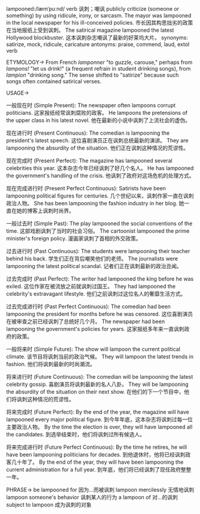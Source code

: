 lampooned:/læmˈpuːnd/
verb
讽刺；嘲讽
publicly criticize (someone or something) by using ridicule, irony, or sarcasm.
The mayor was lampooned in the local newspaper for his ill-conceived policies. 市长因其构思拙劣的政策在当地报纸上受到讽刺。
The satirical magazine lampooned the latest Hollywood blockbuster.  这本讽刺杂志嘲讽了最新的好莱坞大片。
synonyms: satirize, mock, ridicule, caricature
antonyms: praise, commend, laud, extol
verb


ETYMOLOGY->
From French *lamponner* "to guzzle, carouse," perhaps from *lampons!* "let us drink!" (a frequent refrain in student drinking songs), from *lampion* "drinking song." The sense shifted to "satirize" because such songs often contained satirical verses.


USAGE->

一般现在时 (Simple Present):
The newspaper often lampoons corrupt politicians. 这家报纸经常讽刺腐败的政客。
He lampoons the pretensions of the upper class in his latest novel. 他在最新的小说中讽刺了上流社会的虚伪。

现在进行时 (Present Continuous):
The comedian is lampooning the president's latest speech.  这位喜剧演员正在讽刺总统最新的演讲。
They are lampooning the absurdity of the situation. 他们正在讽刺这种情况的荒谬性。

现在完成时 (Present Perfect):
The magazine has lampooned several celebrities this year. 这本杂志今年已经讽刺了好几个名人。
He has lampooned the government's handling of the crisis. 他讽刺了政府对这场危机的处理方式。

现在完成进行时 (Present Perfect Continuous):
Satirists have been lampooning political figures for centuries.  几个世纪以来，讽刺作家一直在讽刺政治人物。
She has been lampooning the fashion industry in her blog. 她一直在她的博客上讽刺时尚界。

一般过去时 (Simple Past):
The play lampooned the social conventions of the time.  这部戏剧讽刺了当时的社会习俗。
The cartoonist lampooned the prime minister's foreign policy.  漫画家讽刺了首相的外交政策。

过去进行时 (Past Continuous):
The students were lampooning their teacher behind his back. 学生们正在背后嘲笑他们的老师。
The journalists were lampooning the latest political scandal. 记者们正在讽刺最新的政治丑闻。

过去完成时 (Past Perfect):
The writer had lampooned the king before he was exiled.  这位作家在被流放之前就讽刺过国王。
They had lampooned the celebrity's extravagant lifestyle. 他们之前讽刺过这位名人的奢靡生活方式。

过去完成进行时 (Past Perfect Continuous):
The comedian had been lampooning the president for months before he was censored.  这位喜剧演员在被审查之前已经讽刺了总统好几个月。
The newspaper had been lampooning the government's policies for years. 这家报纸多年来一直讽刺政府的政策。


一般将来时 (Simple Future):
The show will lampoon the current political climate.  该节目将讽刺当前的政治气候。
They will lampoon the latest trends in fashion. 他们将讽刺最新的时尚潮流。

将来进行时 (Future Continuous):
The comedian will be lampooning the latest celebrity gossip. 喜剧演员将讽刺最新的名人八卦。
They will be lampooning the absurdity of the situation on their next show. 在他们的下一个节目中，他们将讽刺这种情况的荒谬性。

将来完成时 (Future Perfect):
By the end of the year, the magazine will have lampooned every major political figure. 到今年年底，这本杂志将讽刺过每一位主要政治人物。
By the time the election is over, they will have lampooned all the candidates. 到选举结束时，他们将讽刺过所有候选人。

将来完成进行时 (Future Perfect Continuous):
By the time he retires, he will have been lampooning politicians for decades. 到他退休时，他将已经讽刺政客几十年了。
By the end of the year, they will have been lampooning the current administration for a full year. 到年底，他们将已经讽刺了现任政府整整一年。


PHRASE->
be lampooned for  因为...而被讽刺
lampoon mercilessly  无情地讽刺
lampoon someone's behavior  讽刺某人的行为
a lampoon of  对...的讽刺
subject to lampoon  成为讽刺的对象
